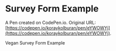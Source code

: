 # Survey Form Example

A Pen created on CodePen.io. Original URL: [https://codepen.io/koraykolburan/pen/eYWOWYj](https://codepen.io/koraykolburan/pen/eYWOWYj).

Vegan Survey Form Example
